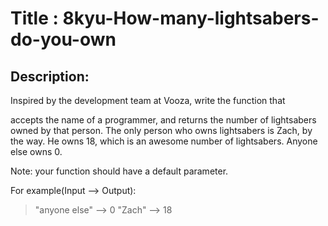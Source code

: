 # Title : 8kyu-How-many-lightsabers-do-you-own

## Description:

Inspired by the development team at Vooza, write the function that

accepts the name of a programmer, and
returns the number of lightsabers owned by that person.
The only person who owns lightsabers is Zach, by the way. He owns 18, which is an awesome number of lightsabers. Anyone else owns 0.

Note: your function should have a default parameter.

For example(Input --> Output):

> "anyone else" --> 0
> "Zach" --> 18
